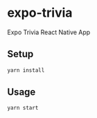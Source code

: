 # expo-trivia

Expo Trivia React Native App

## Setup

```sh
yarn install
```

## Usage

```sh
yarn start
```
